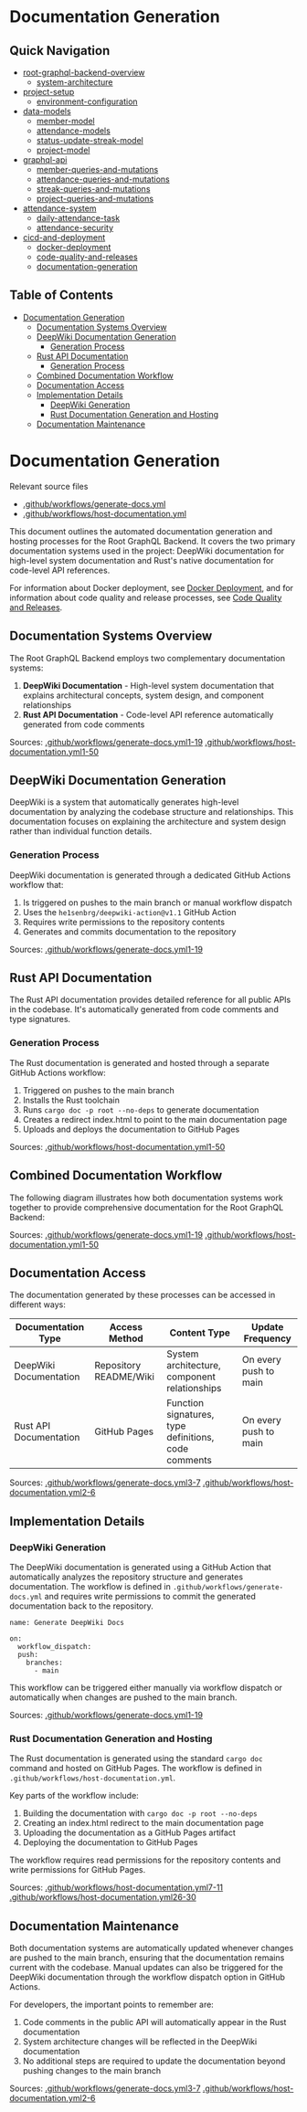 #  Documentation Generation

## Quick Navigation

- [root-graphql-backend-overview](1-root-graphql-backend-overview.md)
  - [system-architecture](1.1-system-architecture.md)
- [project-setup](2-project-setup.md)
  - [environment-configuration](2.1-environment-configuration.md)
- [data-models](3-data-models.md)
  - [member-model](3.1-member-model.md)
  - [attendance-models](3.2-attendance-models.md)
  - [status-update-streak-model](3.3-status-update-streak-model.md)
  - [project-model](3.4-project-model.md)
- [graphql-api](4-graphql-api.md)
  - [member-queries-and-mutations](4.1-member-queries-and-mutations.md)
  - [attendance-queries-and-mutations](4.2-attendance-queries-and-mutations.md)
  - [streak-queries-and-mutations](4.3-streak-queries-and-mutations.md)
  - [project-queries-and-mutations](4.4-project-queries-and-mutations.md)
- [attendance-system](5-attendance-system.md)
  - [daily-attendance-task](5.1-daily-attendance-task.md)
  - [attendance-security](5.2-attendance-security.md)
- [cicd-and-deployment](6-cicd-and-deployment.md)
  - [docker-deployment](6.1-docker-deployment.md)
  - [code-quality-and-releases](6.2-code-quality-and-releases.md)
  - [documentation-generation](6.3-documentation-generation.md)

## Table of Contents

- [Documentation Generation](#documentation-generation)
  - [Documentation Systems Overview](#documentation-systems-overview)
  - [DeepWiki Documentation Generation](#deepwiki-documentation-generation)
    - [Generation Process](#generation-process)
  - [Rust API Documentation](#rust-api-documentation)
    - [Generation Process](#generation-process)
  - [Combined Documentation Workflow](#combined-documentation-workflow)
  - [Documentation Access](#documentation-access)
  - [Implementation Details](#implementation-details)
    - [DeepWiki Generation](#deepwiki-generation)
    - [Rust Documentation Generation and Hosting](#rust-documentation-generation-and-hosting)
  - [Documentation Maintenance](#documentation-maintenance)

# Documentation Generation

Relevant source files

* [.github/workflows/generate-docs.yml](https://github.com/nitronium-ops/root/blob/f2ed7e90/.github/workflows/generate-docs.yml)
* [.github/workflows/host-documentation.yml](https://github.com/nitronium-ops/root/blob/f2ed7e90/.github/workflows/host-documentation.yml)

This document outlines the automated documentation generation and hosting processes for the Root GraphQL Backend. It covers the two primary documentation systems used in the project: DeepWiki documentation for high-level system documentation and Rust's native documentation for code-level API references.

For information about Docker deployment, see [Docker Deployment](/nitronium-ops/root/6.1-docker-deployment), and for information about code quality and release processes, see [Code Quality and Releases](/nitronium-ops/root/6.2-code-quality-and-releases).

## Documentation Systems Overview

The Root GraphQL Backend employs two complementary documentation systems:

1. **DeepWiki Documentation** - High-level system documentation that explains architectural concepts, system design, and component relationships
2. **Rust API Documentation** - Code-level API reference automatically generated from code comments

Sources: [.github/workflows/generate-docs.yml1-19](https://github.com/nitronium-ops/root/blob/f2ed7e90/.github/workflows/generate-docs.yml#L1-L19) [.github/workflows/host-documentation.yml1-50](https://github.com/nitronium-ops/root/blob/f2ed7e90/.github/workflows/host-documentation.yml#L1-L50)

## DeepWiki Documentation Generation

DeepWiki is a system that automatically generates high-level documentation by analyzing the codebase structure and relationships. This documentation focuses on explaining the architecture and system design rather than individual function details.

### Generation Process

DeepWiki documentation is generated through a dedicated GitHub Actions workflow that:

1. Is triggered on pushes to the main branch or manual workflow dispatch
2. Uses the `he1senbrg/deepwiki-action@v1.1` GitHub Action
3. Requires write permissions to the repository contents
4. Generates and commits documentation to the repository

Sources: [.github/workflows/generate-docs.yml1-19](https://github.com/nitronium-ops/root/blob/f2ed7e90/.github/workflows/generate-docs.yml#L1-L19)

## Rust API Documentation

The Rust API documentation provides detailed reference for all public APIs in the codebase. It's automatically generated from code comments and type signatures.

### Generation Process

The Rust documentation is generated and hosted through a separate GitHub Actions workflow:

1. Triggered on pushes to the main branch
2. Installs the Rust toolchain
3. Runs `cargo doc -p root --no-deps` to generate documentation
4. Creates a redirect index.html to point to the main documentation page
5. Uploads and deploys the documentation to GitHub Pages

Sources: [.github/workflows/host-documentation.yml1-50](https://github.com/nitronium-ops/root/blob/f2ed7e90/.github/workflows/host-documentation.yml#L1-L50)

## Combined Documentation Workflow

The following diagram illustrates how both documentation systems work together to provide comprehensive documentation for the Root GraphQL Backend:

Sources: [.github/workflows/generate-docs.yml1-19](https://github.com/nitronium-ops/root/blob/f2ed7e90/.github/workflows/generate-docs.yml#L1-L19) [.github/workflows/host-documentation.yml1-50](https://github.com/nitronium-ops/root/blob/f2ed7e90/.github/workflows/host-documentation.yml#L1-L50)

## Documentation Access

The documentation generated by these processes can be accessed in different ways:

| Documentation Type | Access Method | Content Type | Update Frequency |
| --- | --- | --- | --- |
| DeepWiki Documentation | Repository README/Wiki | System architecture, component relationships | On every push to main |
| Rust API Documentation | GitHub Pages | Function signatures, type definitions, code comments | On every push to main |

Sources: [.github/workflows/generate-docs.yml3-7](https://github.com/nitronium-ops/root/blob/f2ed7e90/.github/workflows/generate-docs.yml#L3-L7) [.github/workflows/host-documentation.yml2-6](https://github.com/nitronium-ops/root/blob/f2ed7e90/.github/workflows/host-documentation.yml#L2-L6)

## Implementation Details

### DeepWiki Generation

The DeepWiki documentation is generated using a GitHub Action that automatically analyzes the repository structure and generates documentation. The workflow is defined in `.github/workflows/generate-docs.yml` and requires write permissions to commit the generated documentation back to the repository.

```
name: Generate DeepWiki Docs

on:
  workflow_dispatch:
  push:
    branches:
      - main

```

This workflow can be triggered either manually via workflow dispatch or automatically when changes are pushed to the main branch.

Sources: [.github/workflows/generate-docs.yml1-19](https://github.com/nitronium-ops/root/blob/f2ed7e90/.github/workflows/generate-docs.yml#L1-L19)

### Rust Documentation Generation and Hosting

The Rust documentation is generated using the standard `cargo doc` command and hosted on GitHub Pages. The workflow is defined in `.github/workflows/host-documentation.yml`.

Key parts of the workflow include:

1. Building the documentation with `cargo doc -p root --no-deps`
2. Creating an index.html redirect to the main documentation page
3. Uploading the documentation as a GitHub Pages artifact
4. Deploying the documentation to GitHub Pages

The workflow requires read permissions for the repository contents and write permissions for GitHub Pages.

Sources: [.github/workflows/host-documentation.yml7-11](https://github.com/nitronium-ops/root/blob/f2ed7e90/.github/workflows/host-documentation.yml#L7-L11) [.github/workflows/host-documentation.yml26-30](https://github.com/nitronium-ops/root/blob/f2ed7e90/.github/workflows/host-documentation.yml#L26-L30)

## Documentation Maintenance

Both documentation systems are automatically updated whenever changes are pushed to the main branch, ensuring that the documentation remains current with the codebase. Manual updates can also be triggered for the DeepWiki documentation through the workflow dispatch option in GitHub Actions.

For developers, the important points to remember are:

1. Code comments in the public API will automatically appear in the Rust documentation
2. System architecture changes will be reflected in the DeepWiki documentation
3. No additional steps are required to update the documentation beyond pushing changes to the main branch

Sources: [.github/workflows/generate-docs.yml3-7](https://github.com/nitronium-ops/root/blob/f2ed7e90/.github/workflows/generate-docs.yml#L3-L7) [.github/workflows/host-documentation.yml2-6](https://github.com/nitronium-ops/root/blob/f2ed7e90/.github/workflows/host-documentation.yml#L2-L6)